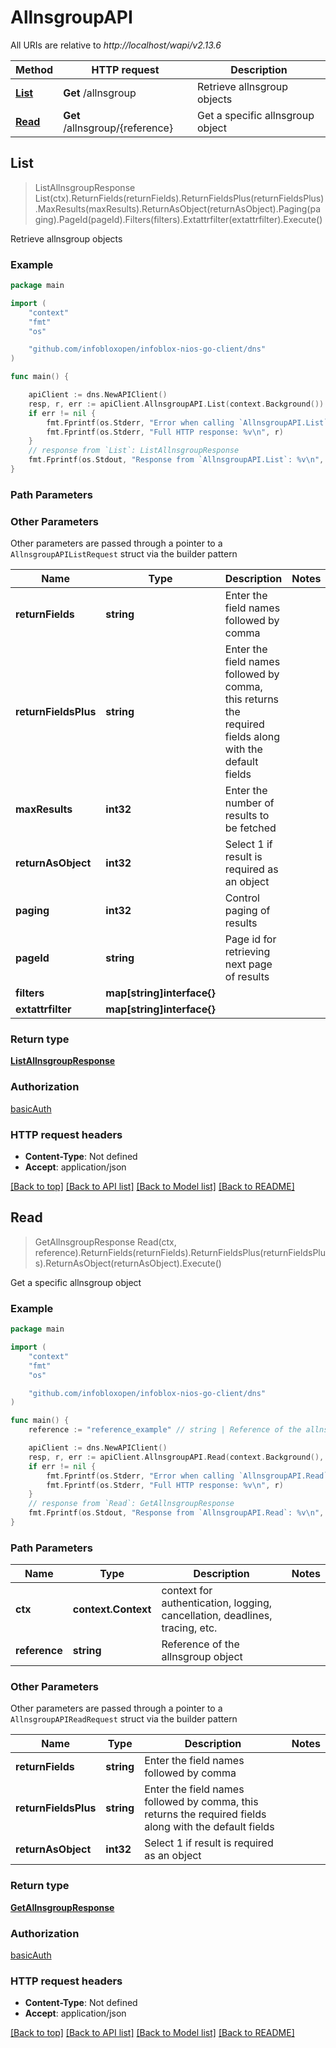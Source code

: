 # AllnsgroupAPI

All URIs are relative to *http://localhost/wapi/v2.13.6*

Method | HTTP request | Description
------------- | ------------- | -------------
[**List**](AllnsgroupAPI.md#List) | **Get** /allnsgroup | Retrieve allnsgroup objects
[**Read**](AllnsgroupAPI.md#Read) | **Get** /allnsgroup/{reference} | Get a specific allnsgroup object



## List

> ListAllnsgroupResponse List(ctx).ReturnFields(returnFields).ReturnFieldsPlus(returnFieldsPlus).MaxResults(maxResults).ReturnAsObject(returnAsObject).Paging(paging).PageId(pageId).Filters(filters).Extattrfilter(extattrfilter).Execute()

Retrieve allnsgroup objects



### Example

```go
package main

import (
	"context"
	"fmt"
	"os"

	"github.com/infobloxopen/infoblox-nios-go-client/dns"
)

func main() {

	apiClient := dns.NewAPIClient()
	resp, r, err := apiClient.AllnsgroupAPI.List(context.Background()).Execute()
	if err != nil {
		fmt.Fprintf(os.Stderr, "Error when calling `AllnsgroupAPI.List``: %v\n", err)
		fmt.Fprintf(os.Stderr, "Full HTTP response: %v\n", r)
	}
	// response from `List`: ListAllnsgroupResponse
	fmt.Fprintf(os.Stdout, "Response from `AllnsgroupAPI.List`: %v\n", resp)
}
```

### Path Parameters



### Other Parameters

Other parameters are passed through a pointer to a `AllnsgroupAPIListRequest` struct via the builder pattern


Name | Type | Description  | Notes
------------- | ------------- | ------------- | -------------
**returnFields** | **string** | Enter the field names followed by comma | 
**returnFieldsPlus** | **string** | Enter the field names followed by comma, this returns the required fields along with the default fields | 
**maxResults** | **int32** | Enter the number of results to be fetched | 
**returnAsObject** | **int32** | Select 1 if result is required as an object | 
**paging** | **int32** | Control paging of results | 
**pageId** | **string** | Page id for retrieving next page of results | 
**filters** | **map[string]interface{}** |  | 
**extattrfilter** | **map[string]interface{}** |  | 

### Return type

[**ListAllnsgroupResponse**](ListAllnsgroupResponse.md)

### Authorization

[basicAuth](../README.md#basicAuth)

### HTTP request headers

- **Content-Type**: Not defined
- **Accept**: application/json

[[Back to top]](#) [[Back to API list]](../README.md#documentation-for-api-endpoints)
[[Back to Model list]](../README.md#documentation-for-models)
[[Back to README]](../README.md)


## Read

> GetAllnsgroupResponse Read(ctx, reference).ReturnFields(returnFields).ReturnFieldsPlus(returnFieldsPlus).ReturnAsObject(returnAsObject).Execute()

Get a specific allnsgroup object



### Example

```go
package main

import (
	"context"
	"fmt"
	"os"

	"github.com/infobloxopen/infoblox-nios-go-client/dns"
)

func main() {
	reference := "reference_example" // string | Reference of the allnsgroup object

	apiClient := dns.NewAPIClient()
	resp, r, err := apiClient.AllnsgroupAPI.Read(context.Background(), reference).Execute()
	if err != nil {
		fmt.Fprintf(os.Stderr, "Error when calling `AllnsgroupAPI.Read``: %v\n", err)
		fmt.Fprintf(os.Stderr, "Full HTTP response: %v\n", r)
	}
	// response from `Read`: GetAllnsgroupResponse
	fmt.Fprintf(os.Stdout, "Response from `AllnsgroupAPI.Read`: %v\n", resp)
}
```

### Path Parameters


Name | Type | Description  | Notes
------------- | ------------- | ------------- | -------------
**ctx** | **context.Context** | context for authentication, logging, cancellation, deadlines, tracing, etc.
**reference** | **string** | Reference of the allnsgroup object | 

### Other Parameters

Other parameters are passed through a pointer to a `AllnsgroupAPIReadRequest` struct via the builder pattern


Name | Type | Description  | Notes
------------- | ------------- | ------------- | -------------
**returnFields** | **string** | Enter the field names followed by comma | 
**returnFieldsPlus** | **string** | Enter the field names followed by comma, this returns the required fields along with the default fields | 
**returnAsObject** | **int32** | Select 1 if result is required as an object | 

### Return type

[**GetAllnsgroupResponse**](GetAllnsgroupResponse.md)

### Authorization

[basicAuth](../README.md#basicAuth)

### HTTP request headers

- **Content-Type**: Not defined
- **Accept**: application/json

[[Back to top]](#) [[Back to API list]](../README.md#documentation-for-api-endpoints)
[[Back to Model list]](../README.md#documentation-for-models)
[[Back to README]](../README.md)

